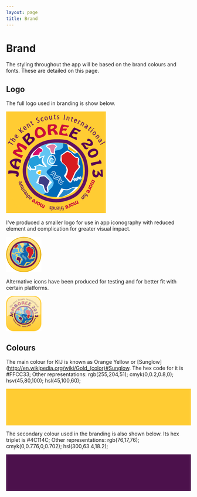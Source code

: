 ```yaml
---
layout: page
title: Brand
---
```


Brand
=====

The styling throughout the app will be based on the brand colours and fonts.
These are detailed on this page.

Logo
----

The full logo used in branding is show below.

![Full KIJ2013 Logo](images/logo-kij2013.png)

I've produced a smaller logo for use in app iconography with reduced element and
complication for greater visual impact.

![Reduced KIJ2013 Logo](images/appicon.s.96.png)

Alternative icons have been produced for testing and for better fit with certain
platforms.

![Alternative KIJ2013 App icon](images/appicon.96.png)

Colours
-------

The main colour for KIJ is known as Orange Yellow or
[Sunglow](http://en.wikipedia.org/wiki/Gold_(color)#Sunglow. The hex code for it
is #FFCC33; Other representations: rgb(255,204,51); cmyk(0,0.2,0.8,0);
hsv(45,80,100); hsl(45,100,60);

<div class="color-preview primary">
</div>

The secondary colour used in the branding is also shown below. Its hex triplet
is #4C114C; Other representations: rgb(76,17,76); cmyk(0,0.776,0,0.702);
hsl(300,63.4,18.2);

<div class="color-preview secondary">
</div>

<style>
.color-preview {
    height: 100px;
}
.color-preview.primary {
    background-color: #FFCC33;
}
.color-preview.secondary {
    background-color: #4C114C;
}
</style>
